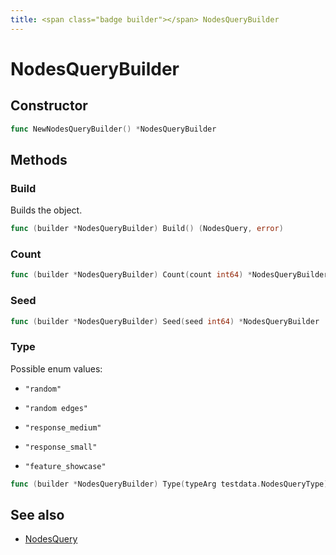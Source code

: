```yaml
---
title: <span class="badge builder"></span> NodesQueryBuilder
---
```

# <span class="badge builder"></span> NodesQueryBuilder

## Constructor

```go
func NewNodesQueryBuilder() *NodesQueryBuilder
```
## Methods

### <span class="badge object-method"></span> Build

Builds the object.

```go
func (builder *NodesQueryBuilder) Build() (NodesQuery, error)
```

### <span class="badge object-method"></span> Count

```go
func (builder *NodesQueryBuilder) Count(count int64) *NodesQueryBuilder
```

### <span class="badge object-method"></span> Seed

```go
func (builder *NodesQueryBuilder) Seed(seed int64) *NodesQueryBuilder
```

### <span class="badge object-method"></span> Type

Possible enum values:

 - `"random"` 

 - `"random edges"` 

 - `"response_medium"` 

 - `"response_small"` 

 - `"feature_showcase"` 

```go
func (builder *NodesQueryBuilder) Type(typeArg testdata.NodesQueryType) *NodesQueryBuilder
```

## See also

 * <span class="badge object-type-struct"></span> [NodesQuery](./object-NodesQuery.md)
